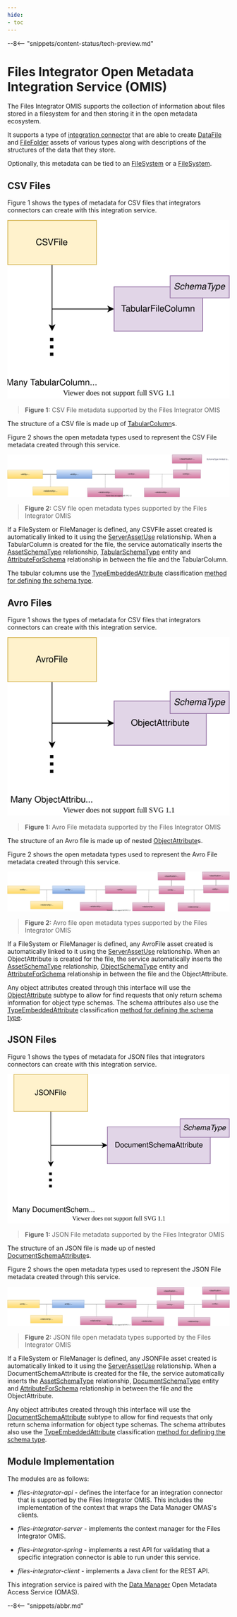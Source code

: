```yaml
---
hide:
- toc
---
```


<!-- SPDX-License-Identifier: CC-BY-4.0 -->
<!-- Copyright Contributors to the Egeria project. -->

--8<-- "snippets/content-status/tech-preview.md"

# Files Integrator Open Metadata Integration Service (OMIS)

The Files Integrator OMIS supports the collection of information about files
stored in a filesystem for and then storing it in the open metadata ecosystem.

It supports a type of [integration connector](/concepts/integration-connector)
that are able to create [DataFile](/types/2/0220-Files-and-Folders)
and [FileFolder](/types/2/0220-Files-and-Folders) assets of various types
along with descriptions of the structures of the data that they store.

Optionally, this metadata can be tied to an [FileSystem](/types/2/0220-Files-and-Folders)
or a [FileSystem](/types/2/0220-Files-and-Folders).

## CSV Files

Figure 1 shows the types of metadata for CSV files that integrators connectors can create with this integration service.

![Figure 1](/services/omas/data-manager/csv-file-model.svg)
> **Figure 1:** CSV File metadata supported by the Files Integrator OMIS 

The structure of a CSV file is made up of [TabularColumn](/types/5/0530-Tabular-Schemas)s.

Figure 2 shows the open metadata types used to represent the CSV File metadata created through this service.

![Figure 2](/services/omas/data-manager/csv-file-open-metadata-types.svg)
> **Figure 2:** CSV file open metadata types supported by the Files Integrator OMIS 

If a FileSystem or FileManager is defined, any CSVFile asset created is automatically linked to it using the
[ServerAssetUse](/types/0/0045-Servers-and-Assets)
relationship.
When a TabularColumn is created for the file,
the service automatically inserts the
[AssetSchemaType](/types/5/0503-Asset-Schema) relationship,
[TabularSchemaType](/types/5/0530-Tabular-Schemas) entity and
[AttributeForSchema](/types/5/0505-Schema-Attributes) relationship
in between the file and the TabularColumn.

The tabular columns use
the [TypeEmbeddedAttribute](/types/5/0505-Schema-Attributes)
classification [method for defining the schema type](/concepts/schema).


## Avro Files

Figure 1 shows the types of metadata for CSV files that integrators connectors can create with this integration service.

![Figure 1](/services/omas/data-manager/avro-file-model.svg)
> **Figure 1:** Avro File metadata supported by the Files Integrator OMIS 

The structure of an Avro file is made up of nested [ObjectAttribute](/types/5/0532-Object-Schemas)s.

Figure 2 shows the open metadata types used to represent the Avro File metadata created through this service.

![Figure 2](/services/omas/data-manager/avro-file-open-metadata-types.svg)
> **Figure 2:** Avro file open metadata types supported by the Files Integrator OMIS 

If a FileSystem or FileManager is defined, any AvroFile asset created is automatically linked to it using the
[ServerAssetUse](/types/0/0045-Servers-and-Assets)
relationship.
When an ObjectAttribute is created for the file,
the service automatically inserts the
[AssetSchemaType](/types/5/0503-Asset-Schema) relationship,
[ObjectSchemaType](/types/5/0532-Object-Schemas) entity and
[AttributeForSchema](/types/5/0505-Schema-Attributes) relationship
in between the file and the ObjectAttribute.

Any object attributes created through this interface will use the
[ObjectAttribute](/types/5/0532-Object-Schemas) subtype
to allow for find requests that only return schema information for object type schemas.  The schema attributes also use
the [TypeEmbeddedAttribute](/types/5/0505-Schema-Attributes)
classification [method for defining the schema type](/concepts/schema).

## JSON Files

Figure 1 shows the types of metadata for JSON files that integrators connectors can create with this integration service.

![Figure 1](/services/omas/data-manager/json-file-model.svg)
> **Figure 1:** JSON File metadata supported by the Files Integrator OMIS 

The structure of an JSON file is made up of nested [DocumentSchemaAttribute](/types/5/0531-Document-Schemas)s.

Figure 2 shows the open metadata types used to represent the JSON File metadata created through this service.

![Figure 2](/services/omas/data-manager/json-file-open-metadata-types.svg)
> **Figure 2:** JSON file open metadata types supported by the Files Integrator OMIS 

If a FileSystem or FileManager is defined, any JSONFile asset created is automatically linked to it using the
[ServerAssetUse](/types/0/0045-Servers-and-Assets)
relationship.
When a DocumentSchemaAttribute is created for the file,
the service automatically inserts the
[AssetSchemaType](/types/5/0503-Asset-Schema) relationship,
[DocumentSchemaType](/types/5/0531-Document-Schemas) entity and
[AttributeForSchema](/types/5/0505-Schema-Attributes) relationship
in between the file and the ObjectAttribute.

Any object attributes created through this interface will use the
[DocumentSchemaAttribute](/types/5/0532-Object-Schemas) subtype
to allow for find requests that only return schema information for object type schemas.  The schema attributes also use
the [TypeEmbeddedAttribute](/types/5/0505-Schema-Attributes)
classification [method for defining the schema type](/concepts/schema).


## Module Implementation

The modules are as follows:

* *files-integrator-api* - defines the interface for an integration
connector that is supported by the Files Integrator OMIS.  This includes the implementation
of the context that wraps the Data Manager OMAS's clients.

* *files-integrator-server* - implements the context manager for
the Files Integrator OMIS.

* *files-integrator-spring* - implements a rest API for validating that a specific
integration connector is able to run under this service.

* *files-integrator-client* - implements a Java client for the REST API.



This integration service is paired with the [Data Manager](/services/omas/data-manager/overview)
Open Metadata Access Service (OMAS).

--8<-- "snippets/abbr.md"
